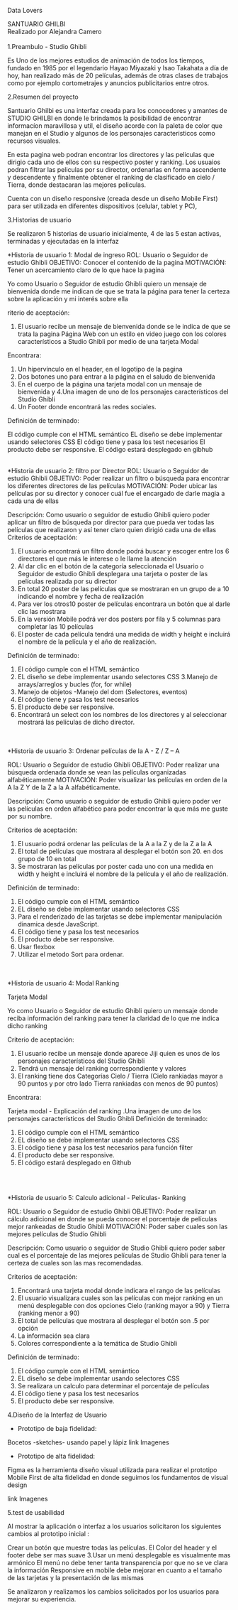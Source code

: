 Data Lovers

SANTUARIO GHILBI
<br>
Realizado por Alejandra Camero
<br>
<br>
1.Preambulo - Studio Ghibli

Es Uno de los mejores estudios de animación de todos los tiempos, fundado en 1985  por el legendario Hayao Miyazaki y Isao Takahata a día de hoy, han realizado más de 20 películas, además de otras clases de trabajos como por ejemplo cortometrajes y anuncios publicitarios entre otros.

2.Resumen del proyecto

Santuario Ghilbi es una interfaz creada para los conocedores y amantes  de STUDIO GHILBI en donde le brindamos  la posibilidad de encontrar informacíon maravillosa y util, el  diseño acorde con la paleta de color que manejan en el Studio y algunos de los personajes caracteristicos como recursos visuales.

En esta pagina web podran encontrar los  directores y las peliculas que dirigio cada uno de ellos con su respectivo poster y ranking.
Los usuaios podran filtrar las peliculas por su director, ordenarlas en forma ascendente y descendente y finalmente obtener el ranking de clasificado en cielo / Tierra, donde destacaran las mejores peliculas.

Cuenta con un diseño  responsive  (creada desde  un diseño Mobile First)  para ser utilizada en diferentes dispositivos (celular, tablet y PC),

3.Historias de usuario

Se realizaron 5 historias de usuario inicialmente, 4 de las 5 estan activas, terminadas y ejecutadas en la interfaz

*Historia de usuario 1: Modal de ingreso
ROL: Usuario o Seguidor de estudio Ghibli
OBJETIVO: Conocer el contenido de la pagina
MOTIVACIÓN: Tener un acercamiento claro de lo que hace la pagina

Yo como Usuario o Seguidor de estudio Ghibli quiero un mensaje de bienvenida donde me indican de que se trata la página para tener la certeza sobre la aplicación y mi interés sobre ella

riterio de aceptación:

1. El usuario recibe un mensaje de bienvenida donde se le indica de que se trata la pagina
Página Web con un estilo en video juego con los colores característicos a Studio Ghibli por medio de una tarjeta Modal

Encontrara:

1. Un hipervínculo en el header, en el logotipo de la pagina
2. Dos botones uno para entrar a la página en el saludo de bienvenida
3. En el cuerpo de la página una tarjeta modal con un mensaje de bienvenida y 4.Una imagen de uno de los personajes característicos del Studio Ghibli
5. Un Footer donde encontrará las redes sociales.

Definición de terminado:

El código cumple con el HTML semántico
EL diseño se debe implementar usando selectores CSS
El código tiene y pasa los test necesarios
El producto debe ser responsive.
El código estará desplegado en gibhub
<br>
<br>

*Historia de usuario 2: filtro por Director
ROL: Usuario o Seguidor de estudio Ghibli
OBJETIVO: Poder realizar un filtro o búsqueda para encontrar los diferentes directores de las películas
MOTIVACIÓN: Poder ubicar las películas por su director y conocer cuál fue el encargado de darle magia a cada una de ellas

Descripción:
Como usuario o seguidor de estudio Ghibli quiero poder aplicar un filtro de búsqueda por director para que pueda ver todas las películas que realizaron y así tener claro quien dirigió cada una de ellas
Criterios de aceptación:
1. El usuario encontrará un filtro donde podrá buscar y escoger entre los 6 directores el que más le interese o le llame la atención
2. Al dar clic en el botón de la categoría seleccionada el Usuario o Seguidor de estudio Ghibli desplegara una tarjeta o poster de las películas   realizada por su director
3. En total 20 poster de las películas que se mostraran en un grupo de a 10 indicando el nombre y fecha de realización
4. Para ver los otros10 poster de películas encontrara un botón que al darle clic las mostrara
5. En la versión Mobile podrá ver dos posters por fila y 5 columnas para completar las 10 películas
6. El poster de cada película tendrá una medida de width y height e incluirá el nombre de la película y el año de realización.

Definición de terminado:
1. El código cumple con el HTML semántico
2. EL diseño se debe implementar usando selectores CSS
3.Manejo de arrays/arreglos y bucles (for, for while)
4. Manejo de objetos -Manejo del dom (Selectores, eventos)
4. El código tiene y pasa los test necesarios
5. El producto debe ser responsive.
6. Encontrará un select con los nombres de los directores y al seleccionar mostrará las películas de dicho director.

<br>
<br>
*Historia de usuario 3: Ordenar películas de la A - Z / Z – A

ROL: Usuario o Seguidor de estudio Ghibli
OBJETIVO: Poder realizar una búsqueda ordenada donde se vean las películas organizadas alfabéticamente
MOTIVACIÓN: Poder visualizar las películas en orden de la A la Z Y de la Z a la A alfabéticamente.

Descripción:
Como usuario o seguidor de estudio Ghibli quiero poder ver las películas en orden alfabético para poder encontrar la que más me guste por su nombre.

Criterios de aceptación:
1. El usuario podrá ordenar las películas de la A a la Z y de la Z a la A
2. El total de películas que mostrara al desplegar el botón son 20. en dos grupo de 10 en total
3. Se mostraran las películas por poster cada uno con una medida en width y height e incluirá el nombre de la película y el año de realización.

Definición de terminado:
1. El código cumple con el HTML semántico
2. EL diseño se debe implementar usando selectores CSS
3. Para el renderizado de las tarjetas se debe implementar manipulación dinamica desde JavaScript.
4. El código tiene y pasa los test necesarios
5. El producto debe ser responsive.
6. Usar flexbox
7. Utilizar el metodo Sort para ordenar.

<br>
<br>
*Historia de usuario 4: Modal Ranking

Tarjeta Modal

Yo como Usuario o Seguidor de estudio Ghibli quiero un mensaje donde reciba información del ranking para tener la claridad de lo que me indica dicho ranking

Criterio de aceptación:

1. El usuario recibe un mensaje donde aparece Jiji quien es unos de los personajes característicos del Studio Ghibli
2. Tendrá un mensaje del ranking correspondiente y valores
3. El ranking tiene dos Categorías Cielo / Tierra (Cielo rankiadas mayor a 90 puntos y por otro lado Tierra rankiadas con menos de 90 puntos)

Encontrara:

Tarjeta modal - Explicación del ranking
.Una imagen de uno de los personajes característicos del Studio Ghibli
Definición de terminado:

1. El código cumple con el HTML semántico
2. EL diseño se debe implementar usando selectores CSS
3. El código tiene y pasa los test necesarios para función filter
4. El producto debe ser responsive.
5. El código estará desplegado en Github

<br>
<br>

*Historia de usuario 5: Calculo adicional - Películas- Ranking

ROL: Usuario o Seguidor de estudio Ghibli
OBJETIVO: Poder realizar un cálculo adicional en donde se pueda conocer el porcentaje de películas mejor rankeadas de Studio Ghibli
MOTIVACIÓN: Poder saber cuales son las mejores películas de Studio Ghibli

Descripción:
Como usuario o seguidor de Studio Ghibli quiero poder saber cual es el porcentaje de las mejores películas de Studio Ghibli para tener la certeza de cuales son las mas recomendadas.

Criterios de aceptación:
1. Encontrará una tarjeta modal donde indicara el rango de las películas
2. El usuario visualizara cuales son las películas con mejor ranking en un menú
desplegable con dos opciones Cielo (ranking mayor a 90) y Tierra (ranking
menor a 90)
3. El total de películas que mostrara al desplegar el botón son .5 por opción
4. La información sea clara
5. Colores correspondiente a la temática de Studio Ghibli

Definición de terminado:
1. El código cumple con el HTML semántico
2. EL diseño se debe implementar usando selectores CSS
3. Se realizara un calculo para determinar el porcentaje de películas
4. El código tiene y pasa los test necesarios
5. El producto debe ser responsive.



4.Diseño de la Interfaz de Usuario

- Prototipo de baja fidelidad:

 Bocetos -sketches- usando papel y lápiz
 link Imagenes

- Prototipo de alta fidelidad:

Figma es la herramienta diseño visual utilizada para realizar el prototipo Mobile First de alta fidelidad en donde seguimos los fundamentos de visual design

link Imagenes

5.test de usabilidad

Al mostrar la aplicación o interfaz a los usuarios solicitaron los siguientes cambios al prototipo inicial :

Crear un botón que muestre todas las películas.
El Color del header y el footer debe ser mas suave
3.Usar un menú desplegable es visualmente mas armónico
El menú no debe tener tanta transparencia por que no se ve clara la información
Responsive en mobile debe mejorar en cuanto a el tamaño de las tarjetas y la presentación de las mismas

Se analizaron y realizamos los cambios solicitados por los usuarios para mejorar su experiencia.

